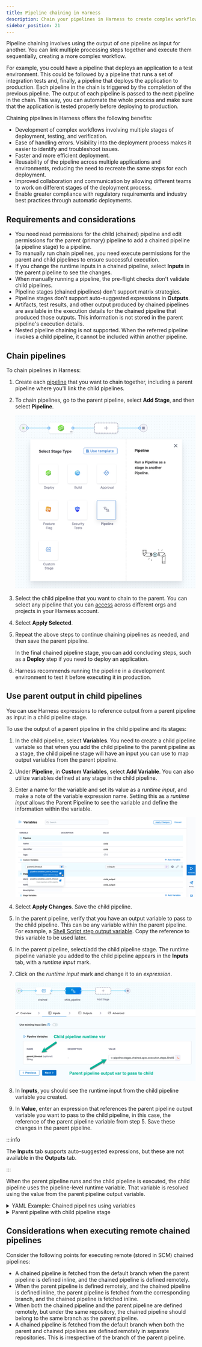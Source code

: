 ```yaml
---
title: Pipeline chaining in Harness
description: Chain your pipelines in Harness to create complex workflows.
sidebar_position: 21
---
```


Pipeline chaining involves using the output of one pipeline as input for another. You can link multiple processing steps together and execute them sequentially, creating a more complex workflow.

For example, you could have a pipeline that deploys an application to a test environment. This could be followed by a pipeline that runs a set of integration tests and, finally, a pipeline that deploys the application to production. Each pipeline in the chain is triggered by the completion of the previous pipeline. The output of each pipeline is passed to the next pipeline in the chain. This way, you can automate the whole process and make sure that the application is tested properly before deploying to production.

Chaining pipelines in Harness offers the following benefits:

- Development of complex workflows involving multiple stages of deployment, testing, and verification.
- Ease of handling errors. Visibility into the deployment process makes it easier to identify and troubleshoot issues.
- Faster and more efficient deployment.
- Reusability of the pipeline across multiple applications and environments, reducing the need to recreate the same steps for each deployment.
- Improved collaboration and communication by allowing different teams to work on different stages of the deployment process.
- Enable greater compliance with regulatory requirements and industry best practices through automatic deployments.

## Requirements and considerations

- You need read permissions for the child (chained) pipeline and edit permissions for the parent (primary) pipeline to add a chained pipeline (a pipeline stage) to a pipeline.
- To manually run chain pipelines, you need execute permissions for the parent and child pipelines to ensure successful execution.
- If you change the runtime inputs in a chained pipeline, select **Inputs** in the parent pipeline to see the changes.
- When manually running a pipeline, the pre-flight checks don't validate child pipelines.
- Pipeline stages (chained pipelines) don't support matrix strategies.
- Pipeline stages don't support auto-suggested expressions in **Outputs**.
- Artifacts, test results, and other output produced by chained pipelines are available in the execution details for the chained pipeline that produced those outputs. This information is not stored in the parent pipeline's execution details.
- Nested pipeline chaining is not supported. When the referred pipeline invokes a child pipeline, it cannot be included within another pipeline.

## Chain pipelines

To chain pipelines in Harness:

1. Create each [pipeline](../pipelines/add-a-stage.md#step-1-create-a-pipeline) that you want to chain together, including a parent pipeline where you'll link the child pipelines.
2. To chain pipelines, go to the parent pipeline, select **Add Stage**, and then select **Pipeline**.

   ![](./static/pipeline-chain-option.png)

3. Select the child pipeline that you want to chain to the parent. You can select any pipeline that you can [access](/docs/platform/role-based-access-control/rbac-in-harness) across different orgs and projects in your Harness account.
4. Select **Apply Selected**.
5. Repeat the above steps to continue chaining pipelines as needed, and then save the parent pipeline.

   In the final chained pipeline stage, you can add concluding steps, such as a **Deploy** step if you need to deploy an application.

6. Harness recommends running the pipeline in a development environment to test it before executing it in production.

## Use parent output in child pipelines

You can use Harness expressions to reference output from a parent pipeline as input in a child pipeline stage.

To use the output of a parent pipeline in the child pipeline and its stages:

1. In the child pipeline, select **Variables**. You need to create a child pipeline variable so that when you add the child pipeline to the parent pipeline as a stage, the child pipeline stage will have an input you can use to map output variables from the parent pipeline.
2. Under **Pipeline**, in **Custom Variables**, select **Add Variable**.  You can also utilize variables defined at any stage in the child pipeline.  
3. Enter a name for the variable and set its value as a *runtime input*, and make a note of the variable expression name.  Setting this as a *runtime input* allows the Parent Pipeline to see the variable and define the information within the variable.  

   ![picture 0](static/3e467b043a7c3ea8faefbbcf184fb304ed068b13898259d91f51015551a53825.png)

4. Select **Apply Changes**. Save the child pipeline.
5. In the parent pipeline, verify that you have an output variable to pass to the child pipeline.  This can be any variable within the parent pipeline. For example, a [Shell Script step output variable](/docs/continuous-delivery/x-platform-cd-features/cd-steps/utilities/shell-script-step).  Copy the reference to this variable to be used later.
6. In the parent pipeline, select/add the child pipeline stage. The runtime pipeline variable you added to the child pipeline appears in the **Inputs** tab, with a *runtime input* mark.
7. Click on the *runtime input* mark and change it to an *expression*.  

   ![picture 2](static/19a4d2bba78d439a18512c0981346d5c47b064711cf27046c2025ae012af360b.png)

9. In **Inputs**, you should see the runtime input from the child pipeline variable you created.
10. In **Value**, enter an expression that references the parent pipeline output variable you want to pass to the child pipeline, in this case, the reference of the parent pipeline variable from step 5.  Save these changes in the parent pipeline.

:::info

The **Inputs** tab supports auto-suggested expressions, but these are not available in the **Outputs** tab.

:::

When the parent pipeline runs and the child pipeline is executed, the child pipeline uses the pipeline-level runtime variable. That variable is resolved using the value from the parent pipeline output variable.

<details>
<summary>YAML Example: Chained pipelines using variables</summary>

Here's an example of a child and parent pipeline where a parent pipeline output expression is mapped and used in a child pipeline stage.

```yaml
pipeline:
  name: child
  identifier: child
  projectIdentifier: CD_Docs
  orgIdentifier: default
  tags: {}
  stages:
    - stage:
        name: child_output
        identifier: child_output
        description: ""
        type: Custom
        spec:
          execution:
            steps:
              - step:
                  type: ShellScript
                  name: ShellScript_1
                  identifier: ShellScript_1
                  spec:
                    shell: Bash
                    onDelegate: true
                    source:
                      type: Inline
                      spec:
                        script: echo <+pipeline.variables.parent_timeout>
                    environmentVariables: []
                    outputVariables: []
                  timeout: 10m
          outputs: []
        tags: {}
  variables:
    - name: parent_timeout
      type: String
      description: ""
      required: false
      value: <+input>
```
</details>

<details>
<summary>Parent pipeline with child pipeline stage</summary>

```yaml
pipeline:
  name: parent
  identifier: parent
  projectIdentifier: CD_Docs
  orgIdentifier: default
  tags: {}
  stages:
    - stage:
        name: chained
        identifier: chained
        description: ""
        type: Custom
        spec:
          execution:
            steps:
              - step:
                  type: ShellScript
                  name: ShellScript_1
                  identifier: ShellScript_1
                  spec:
                    shell: Bash
                    onDelegate: true
                    source:
                      type: Inline
                      spec:
                        script: timeout=<+pipeline.stages.chained.spec.execution.steps.ShellScript_1.timeout>
                    environmentVariables: []
                    outputVariables:
                      - name: parent_timeout
                        type: String
                        value: timeout
                  timeout: 10m
          outputs: []
        tags: {}
    - stage:
        name: child_pipeline
        identifier: child_pipeline
        description: ""
        type: Pipeline
        spec:
          org: default
          pipeline: child
          project: CD_Docs
          outputs: []
          inputs:
            identifier: child
            variables:
              - name: parent_timeout
                type: String
                value: <+pipeline.stages.chained.spec.execution.steps.ShellScript_1.output.outputVariables.parent_timeout>

```
</details>

## Considerations when executing remote chained pipelines

Consider the following points for executing remote (stored in SCM) chained pipelines:

- A chained pipeline is fetched from the default branch when the parent pipeline is defined inline, and the chained pipeline is defined remotely.
- When the parent pipeline is defined remotely, and the chained pipeline is defined inline, the parent pipeline is fetched from the corresponding branch, and the chained pipeline is fetched inline.
- When both the chained pipeline and the parent pipeline are defined remotely, but under the same repository, the chained pipeline should belong to the same branch as the parent pipeline.
- A chained pipeline is fetched from the default branch when both the parent and chained pipelines are defined remotely in separate repositories. This is irrespective of the branch of the parent pipeline.
